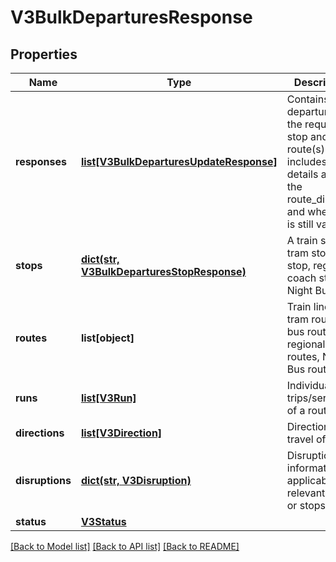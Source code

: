 # V3BulkDeparturesResponse

## Properties
Name | Type | Description | Notes
------------ | ------------- | ------------- | -------------
**responses** | [**list[V3BulkDeparturesUpdateResponse]**](V3BulkDeparturesUpdateResponse.md) | Contains departures for the requested stop and route(s). It includes details as to the route_direction and whether it is still valid. | [optional] 
**stops** | [**dict(str, V3BulkDeparturesStopResponse)**](V3BulkDeparturesStopResponse.md) | A train station, tram stop, bus stop, regional coach stop or Night Bus stop | [optional] 
**routes** | **list[object]** | Train lines, tram routes, bus routes, regional coach routes, Night Bus routes | [optional] 
**runs** | [**list[V3Run]**](V3Run.md) | Individual trips/services of a route | [optional] 
**directions** | [**list[V3Direction]**](V3Direction.md) | Directions of travel of route | [optional] 
**disruptions** | [**dict(str, V3Disruption)**](V3Disruption.md) | Disruption information applicable to relevant routes or stops | [optional] 
**status** | [**V3Status**](V3Status.md) |  | [optional] 

[[Back to Model list]](../README.md#documentation-for-models) [[Back to API list]](../README.md#documentation-for-api-endpoints) [[Back to README]](../README.md)

